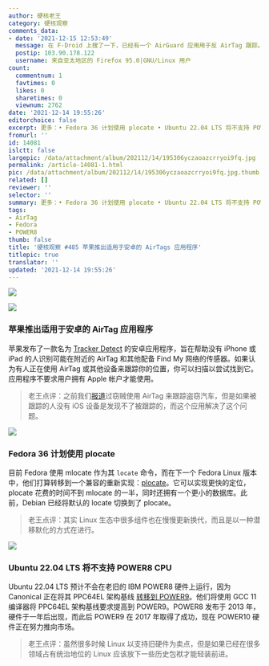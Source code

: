 ```yaml
---
author: 硬核老王
category: 硬核观察
comments_data:
- date: '2021-12-15 12:53:49'
  message: 在 F-Droid 上搜了一下，已经有一个 AirGuard 应用用于反 AirTag 跟踪。
  postip: 103.90.178.122
  username: 来自亚太地区的 Firefox 95.0|GNU/Linux 用户
count:
  commentnum: 1
  favtimes: 0
  likes: 0
  sharetimes: 0
  viewnum: 2762
date: '2021-12-14 19:55:26'
editorchoice: false
excerpt: 更多：• Fedora 36 计划使用 plocate • Ubuntu 22.04 LTS 将不支持 POWER8 CPU
fromurl: ''
id: 14081
islctt: false
largepic: /data/attachment/album/202112/14/195306yczaoazcrryoi9fq.jpg
permalink: /article-14081-1.html
pic: /data/attachment/album/202112/14/195306yczaoazcrryoi9fq.jpg.thumb.jpg
related: []
reviewer: ''
selector: ''
summary: 更多：• Fedora 36 计划使用 plocate • Ubuntu 22.04 LTS 将不支持 POWER8 CPU
tags:
- AirTag
- Fedora
- POWER8
thumb: false
title: '硬核观察 #485 苹果推出适用于安卓的 AirTags 应用程序'
titlepic: true
translator: ''
updated: '2021-12-14 19:55:26'
---
```


![](/data/attachment/album/202112/14/195306yczaoazcrryoi9fq.jpg)


![](/data/attachment/album/202112/14/195318s68xmix1mcfxixm1.jpg)


### 苹果推出适用于安卓的 AirTag 应用程序


苹果发布了一款名为 [Tracker Detect](https://www.cnet.com/tech/mobile/apple-launches-airtags-and-find-my-detector-app-for-android-in-effort-to-boost-privacy/) 的安卓应用程序，旨在帮助没有 iPhone 或 iPad 的人识别可能在附近的 AirTag 和其他配备 Find My 网络的传感器。如果认为有人正在使用 AirTag 或其他设备来跟踪你的位置，你可以扫描以尝试找到它。应用程序不要求用户拥有 Apple 帐户才能使用。



> 
> 老王点评：之前我们[报道](/article-14049-1.html)过窃贼使用 AirTag 来跟踪盗窃汽车，但是如果被跟踪的人没有 iOS 设备是发现不了被跟踪的，而这个应用解决了这个问题。
> 
> 
> 


![](/data/attachment/album/202112/14/195356akzyxkad6yyxydyq.jpg)


### Fedora 36 计划使用 plocate


目前 Fedora 使用 mlocate 作为其 `locate` 命令，而在下一个 Fedora Linux 版本中，他们打算转移到一个兼容的重新实现：[plocate](https://fedoraproject.org/wiki/Changes/Plocate_as_the_default_locate_implementation)。它可以实现更快的定位，plocate 花费的时间不到 mlocate 的一半，同时还拥有一个更小的数据库。此前，Debian 已经将默认的 locate 切换到了 plocate。



> 
> 老王点评：其实 Linux 生态中很多组件也在慢慢更新换代，而且是以一种潜移默化的方式在进行。
> 
> 
> 


 ![](/data/attachment/album/202112/14/195426lrkhk11tkbxzztzb.jpg)


### Ubuntu 22.04 LTS 将不支持 POWER8 CPU


Ubuntu 22.04 LTS 预计不会在老旧的 IBM POWER8 硬件上运行，因为 Canonical 正在将其 PPC64EL 架构基线 [转移到 POWER9](https://www.phoronix.com/scan.php?page=news_item&px=Ubuntu-22.04-LTS-POWER9)。他们将使用 GCC 11 编译器将 PPC64EL 架构基线要求提高到 POWER9。POWER8 发布于 2013 年，硬件于一年后出现，而此后 POWER9 在 2017 年取得了成功，现在 POWER10 硬件正在努力推向市场。



> 
> 老王点评：虽然很多时候 Linux 以支持旧硬件为卖点，但是如果已经在很多领域占有统治地位的 Linux 应该放下一些历史包袱才能轻装前进。
> 
> 
>